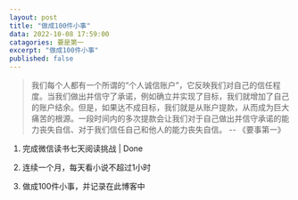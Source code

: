 ```yaml
---
layout: post
title: "做成100件小事"
data: 2022-10-08 17:59:00
catagories: 要是第一
excerpt: "做成100件小事"
published: false
---
```


> 我们每个人都有一个所谓的“个人诚信账户”，它反映我们对自己的信任程度。当我们做出并信守了承诺，例如确立并实现了目标，我们就增加了自己的账户结余。但是，如果达不成目标，我们就是从账户提款，从而成为巨大痛苦的根源。一段时间内的多次提款会让我们对于自己做出并信守承诺的能力丧失自信、对于我们信任自己和他人的能力丧失自信。
-- 《要事第一》


1. 完成微信读书七天阅读挑战 | Done
2. 连续一个月，每天看小说不超过1小时

100. 做成100件小事，并记录在此博客中